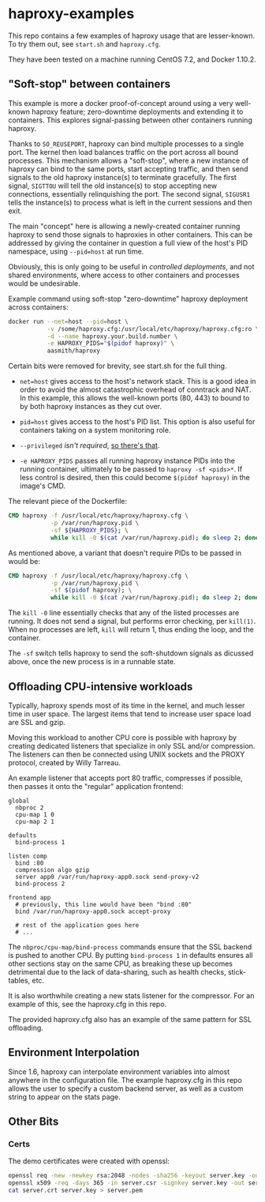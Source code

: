 
# haproxy-examples

This repo contains a few examples of haproxy usage that are lesser-known. To try them
out, see `start.sh` and `haproxy.cfg`.

They have been tested on a machine running CentOS 7.2, and Docker 1.10.2.


## "Soft-stop" between containers

This example is more a docker proof-of-concept around using a very well-known haproxy
feature; zero-downtime deployments and extending it to containers. This explores
signal-passing between other containers running haproxy.

Thanks to `SO_REUSEPORT`, haproxy can bind multiple processes to a single port. The
kernel then load balances traffic on the port across all bound processes. This
mechanism allows a "soft-stop", where a new instance of haproxy can bind to the same
ports, start accepting traffic, and then send signals to the old haproxy instance(s)
to terminate gracefully. The first signal, `SIGTTOU` will tell the old instance(s) to
stop accepting new connections, essentially relinquishing the port. The second signal,
`SIGUSR1` tells the instance(s) to process what is left in the current sessions and
then exit.

The main "concept" here is allowing a newly-created container running haproxy to send
those signals to haproxies in other containers. This can be addressed by giving the
container in question a full view of the host's PID namespace, using `--pid=host` at
run time.

Obviously, this is only going to be useful in *controlled deployments*, and not shared
environments, where access to other containers and processes would be undesirable.

Example command using soft-stop "zero-downtime" haproxy deployment across containers:

```sh
docker run --net=host --pid=host \
           -v /some/haproxy.cfg:/usr/local/etc/haproxy/haproxy.cfg:ro \
           -d --name haproxy.your.build.number \
           -e HAPROXY_PIDS="$(pidof haproxy)" \
           aasmith/haproxy
```

Certain bits were removed for brevity, see start.sh for the full thing.

 * `net=host` gives access to the host's network stack. This is a good idea in order
   to avoid the almost catastrophic overhead of conntrack and NAT. In this example,
   this allows the well-known ports (80, 443) to bound to by both haproxy instances
   as they cut over.

 * `pid=host` gives access to the host's PID list. This option is also useful for
   containers taking on a system monitoring role.

 * `--privileged` *isn't required*, [so there's that][0].

 * `-e HAPROXY_PIDS` passes all running haproxy instance PIDs into the running
   container, ultimately to be passed to `haproxy -sf <pids>*`. If less control is
   desired, then this could become `$(pidof haproxy)` in the image's CMD.

[0]: http://developers.redhat.com/blog/2014/11/06/introducing-a-super-privileged-container-concept/

The relevant piece of the Dockerfile:

```Dockerfile
CMD haproxy -f /usr/local/etc/haproxy/haproxy.cfg \
            -p /var/run/haproxy.pid \
            -sf ${HAPROXY_PIDS}; \
            while kill -0 $(cat /var/run/haproxy.pid); do sleep 2; done
```

As mentioned above, a variant that doesn't require PIDs to be passed in would be:

```Dockerfile
CMD haproxy -f /usr/local/etc/haproxy/haproxy.cfg \
            -p /var/run/haproxy.pid \
            -sf $(pidof haproxy); \
            while kill -0 $(cat /var/run/haproxy.pid); do sleep 2; done
```

The `kill -0` line essentially checks that any of the listed processes are running. It
does not send a signal, but performs error checking, per `kill(1)`. When no processes
are left, `kill` will return 1, thus ending the loop, and the container.

The `-sf` switch tells haproxy to send the soft-shutdown signals as dicussed above,
once the new process is in a runnable state.

## Offloading CPU-intensive workloads

Typically, haproxy spends most of its time in the kernel, and much lesser time in
user space. The largest items that tend to increase user space load are SSL and gzip.

Moving this workload to another CPU core is possible with haproxy by creating dedicated
listeners that specialize in only SSL and/or compression. The listeners can then be
connected using UNIX sockets and the PROXY protocol, created by Willy Tarreau.

An example listener that accepts port 80 traffic, compresses if possible, then passes
it onto the "regular" application frontend:

```
global
  nbproc 2
  cpu-map 1 0
  cpu-map 2 1

defaults
  bind-process 1

listen comp
  bind :80
  compression algo gzip
  server app0 /var/run/haproxy-app0.sock send-proxy-v2
  bind-process 2

frontend app
  # previously, this line would have been "bind :80"
  bind /var/run/haproxy-app0.sock accept-proxy

  # rest of the application goes here
  # ...
```

The `nbproc/cpu-map/bind-process` commands ensure that the SSL backend is pushed to
another CPU. By putting `bind-process 1` in defaults ensures all other sections stay
on the same CPU, as breaking these up becomes detrimental due to the lack of
data-sharing, such as health checks, stick-tables, etc.

It is also worthwhile creating a new stats listener for the compressor. For an
example of this, see the haproxy.cfg in this repo.

The provided haproxy.cfg also has an example of the same pattern for SSL offloading.

## Environment Interpolation

Since 1.6, haproxy can interpolate environment variables into almost anywhere in the
configuration file. The example haproxy.cfg in this repo allows the user to specify
a custom backend server, as well as a custom string to appear on the stats page.

## Other Bits

### Certs

The demo certificates were created with openssl:

```sh
openssl req -new -newkey rsa:2048 -nodes -sha256 -keyout server.key -out server.csr
openssl x509 -req -days 365 -in server.csr -signkey server.key -out server.crt
cat server.crt server.key > server.pem
```

